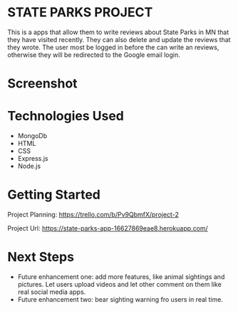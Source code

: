 # STATE PARKS PROJECT

This is a apps that allow them to write reviews about State Parks in MN that they have visited recently. They can also delete and update the reviews that they wrote. The user most be logged in before the can write an reviews, otherwise they will be redirected to the Google email login.

# Screenshot


# Technologies Used

- MongoDb
- HTML
- CSS
- Express.js
- Node.js

# Getting Started

Project Planning: https://trello.com/b/Pv9QbmfX/project-2



Project Url: https://state-parks-app-16627869eae8.herokuapp.com/

# Next Steps

- Future enhancement one: add more features, like animal sightings and pictures. Let users upload videos and let other comment on them like real social media apps.
- Future enhancement two: bear sighting warning fro users in real time.
